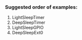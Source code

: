 ### Suggested order of examples:

1. LightSleepTimer
2. DeepSleepTimer
3. LightSleepGPIO
4. DeepSleepExt0

